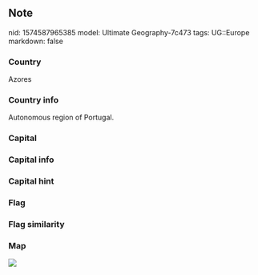 ## Note
nid: 1574587965385
model: Ultimate Geography-7c473
tags: UG::Europe
markdown: false

### Country
Azores

### Country info
Autonomous region of Portugal.

### Capital


### Capital info


### Capital hint


### Flag


### Flag similarity


### Map
<img src="ug-map-azores.png">
